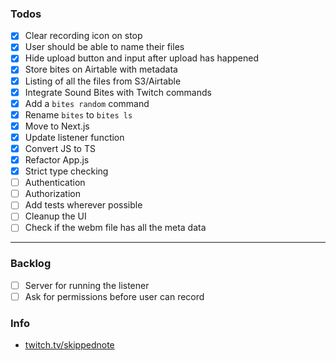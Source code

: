 
### Todos

- [x] Clear recording icon on stop
- [x] User should be able to name their files
- [x] Hide upload button and input after upload has happened
- [x] Store bites on Airtable with metadata
- [x] Listing of all the files from S3/Airtable
- [x] Integrate Sound Bites with Twitch commands
- [x] Add a `bites random` command
- [x] Rename `bites` to `bites ls`
- [x] Move to Next.js
- [x] Update listener function
- [x] Convert JS to TS
- [x] Refactor App.js
- [x] Strict type checking
- [ ] Authentication
- [ ] Authorization
- [ ] Add tests wherever possible
- [ ] Cleanup the UI
- [ ] Check if the webm file has all the meta data

---

### Backlog

- [ ] Server for running the listener
- [ ] Ask for permissions before user can record

### Info

- [twitch.tv/skippednote](https://www.twitch.tv/skippednote)
